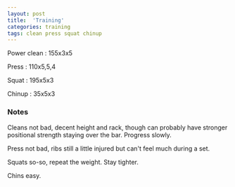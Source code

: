 ```yaml
---
layout: post
title:  'Training'
categories: training
tags: clean press squat chinup
---
```


Power clean :   155x3x5

Press   :   110x5,5,4

Squat   :   195x5x3

Chinup  :   35x5x3

### Notes

Cleans not bad, decent height and rack, though can probably have stronger positional strength staying over the bar. Progress slowly.

Press not bad, ribs still a little injured but can't feel much during a set.

Squats so-so, repeat the weight. Stay tighter.

Chins easy.
